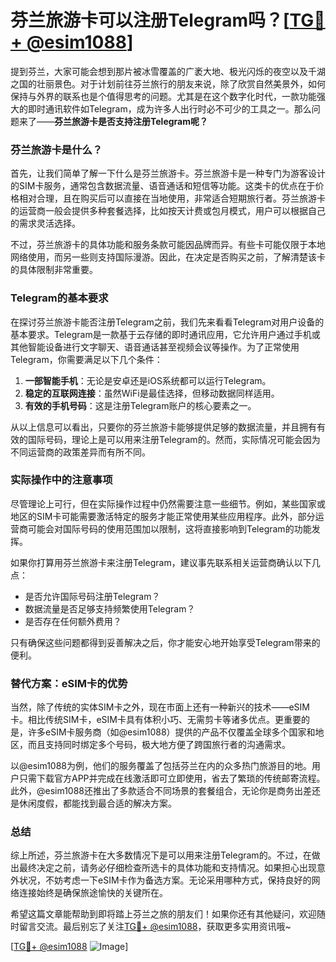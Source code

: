 # 芬兰旅游卡可以注册Telegram吗？[[TG💪+ @esim1088](https://t.me/s/esim1088)]

提到芬兰，大家可能会想到那片被冰雪覆盖的广袤大地、极光闪烁的夜空以及千湖之国的壮丽景色。对于计划前往芬兰旅行的朋友来说，除了欣赏自然美景外，如何保持与外界的联系也是个值得思考的问题。尤其是在这个数字化时代，一款功能强大的即时通讯软件如Telegram，成为许多人出行时必不可少的工具之一。那么问题来了——**芬兰旅游卡是否支持注册Telegram呢？**

### 芬兰旅游卡是什么？

首先，让我们简单了解一下什么是芬兰旅游卡。芬兰旅游卡是一种专门为游客设计的SIM卡服务，通常包含数据流量、语音通话和短信等功能。这类卡的优点在于价格相对合理，且在购买后可以直接在当地使用，非常适合短期旅行者。芬兰旅游卡的运营商一般会提供多种套餐选择，比如按天计费或包月模式，用户可以根据自己的需求灵活选择。

不过，芬兰旅游卡的具体功能和服务条款可能因品牌而异。有些卡可能仅限于本地网络使用，而另一些则支持国际漫游。因此，在决定是否购买之前，了解清楚该卡的具体限制非常重要。

### Telegram的基本要求

在探讨芬兰旅游卡能否注册Telegram之前，我们先来看看Telegram对用户设备的基本要求。Telegram是一款基于云存储的即时通讯应用，它允许用户通过手机或其他智能设备进行文字聊天、语音通话甚至视频会议等操作。为了正常使用Telegram，你需要满足以下几个条件：

1. **一部智能手机**：无论是安卓还是iOS系统都可以运行Telegram。
2. **稳定的互联网连接**：虽然WiFi是最佳选择，但移动数据同样适用。
3. **有效的手机号码**：这是注册Telegram账户的核心要素之一。

从以上信息可以看出，只要你的芬兰旅游卡能够提供足够的数据流量，并且拥有有效的国际号码，理论上是可以用来注册Telegram的。然而，实际情况可能会因为不同运营商的政策差异而有所不同。

### 实际操作中的注意事项

尽管理论上可行，但在实际操作过程中仍然需要注意一些细节。例如，某些国家或地区的SIM卡可能需要激活特定的服务才能正常使用某些应用程序。此外，部分运营商可能会对国际号码的使用范围加以限制，这将直接影响到Telegram的功能发挥。

如果你打算用芬兰旅游卡来注册Telegram，建议事先联系相关运营商确认以下几点：
- 是否允许国际号码注册Telegram？
- 数据流量是否足够支持频繁使用Telegram？
- 是否存在任何额外费用？

只有确保这些问题都得到妥善解决之后，你才能安心地开始享受Telegram带来的便利。

### 替代方案：eSIM卡的优势

当然，除了传统的实体SIM卡之外，现在市面上还有一种新兴的技术——eSIM卡。相比传统SIM卡，eSIM卡具有体积小巧、无需剪卡等诸多优点。更重要的是，许多eSIM卡服务商（如@esim1088）提供的产品不仅覆盖全球多个国家和地区，而且支持同时绑定多个号码，极大地方便了跨国旅行者的沟通需求。

以@esim1088为例，他们的服务覆盖了包括芬兰在内的众多热门旅游目的地。用户只需下载官方APP并完成在线激活即可立即使用，省去了繁琐的传统邮寄流程。此外，@esim1088还推出了多款适合不同场景的套餐组合，无论你是商务出差还是休闲度假，都能找到最合适的解决方案。

### 总结

综上所述，芬兰旅游卡在大多数情况下是可以用来注册Telegram的。不过，在做出最终决定之前，请务必仔细检查所选卡的具体功能和支持情况。如果担心出现意外状况，不妨考虑一下eSIM卡作为备选方案。无论采用哪种方式，保持良好的网络连接始终是确保旅途愉快的关键所在。

希望这篇文章能帮助到即将踏上芬兰之旅的朋友们！如果你还有其他疑问，欢迎随时留言交流。最后别忘了关注[TG💪+ @esim1088](https://t.me/s/esim1088)，获取更多实用资讯哦~

[[TG💪+ @esim1088](https://t.me/s/esim1088) ![Image](https://i.postimg.cc/4NQfJmqS/Snipaste-2025-05-13-00-14-12.png)]